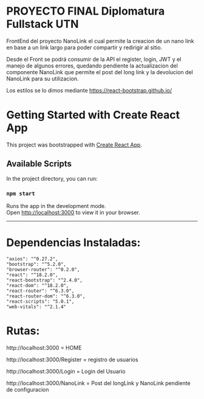 # PROYECTO FINAL Diplomatura Fullstack UTN

FrontEnd del proyecto NanoLink el cual permite la creacion de un nano link en base a un link largo para poder compartir y redirigir al sitio.

Desde el Front se podrá consumir de la API el register, login, JWT y el manejo de algunos errores, quedando pendiente la actualizacion del componente NanoLink que permite el post del long link y la devolucion del NanoLink para su utilizacion.

Los estilos se lo dimos mediante https://react-bootstrap.github.io/


# Getting Started with Create React App

This project was bootstrapped with [Create React App](https://github.com/facebook/create-react-app).

## Available Scripts

In the project directory, you can run:

### `npm start`

Runs the app in the development mode.\
Open [http://localhost:3000](http://localhost:3000) to view it in your browser.

____________________________________________________

# Dependencias Instaladas: 

    "axios": "^0.27.2",
    "bootstrap": "^5.2.0",
    "browser-router": "^0.2.0",
    "react": "^18.2.0",
    "react-bootstrap": "^2.4.0",
    "react-dom": "^18.2.0",
    "react-router": "^6.3.0",
    "react-router-dom": "^6.3.0",
    "react-scripts": "5.0.1",
    "web-vitals": "^2.1.4"

# Rutas: 
http://localhost:3000 = HOME

http://localhost:3000/Register = registro de usuarios

http://localhost:3000/Login = Login del Usuario

http://localhost:3000/NanoLink = Post del longLink y NanoLink pendiente de configuracion

